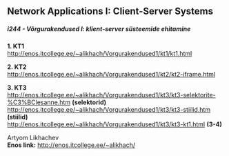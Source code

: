 <h2>Network Applications I: Client-Server Systems</h2>
<h5><em>i244 - Võrgurakendused I: klient-server süsteemide ehitamine</em></h5>

<b>1. KT1</b><br>
http://enos.itcollege.ee/~alikhach/Vorgurakendused1/kt1/kt1.html

<b>2. KT2</b><br>
http://enos.itcollege.ee/~alikhach/Vorgurakendused1/kt2/kt2-iframe.html

<b>3. KT3</b><br>
http://enos.itcollege.ee/~alikhach/Vorgurakendused1/kt3/kt3-selektorite-%C3%BClesanne.htm    <b>(selektorid)</b><br>
http://enos.itcollege.ee/~alikhach/Vorgurakendused1/kt3/kt3-stiilid.htm      <b>(stiilid)</b><br>
http://enos.itcollege.ee/~alikhach/Vorgurakendused1/kt3/kt3-kt1.html       <b>(3-4)</b> <br>

 
Artyom Likhachev<br>
<b>Enos link:</b> http://enos.itcollege.ee/~alikhach/
